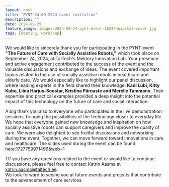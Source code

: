 ```yaml
---
layout: post
title: "PYNT 24.09.2024 event invitation"
description: ""
date: 2024-08-29
feature_image: images/2024-09-24-pynt-event-2024/hospital-cover.jpg
tags: [meeting, workshop]
---
```


We would like to sincerely thank you for participating in the PYNT event **"The Future of Care with Socially Assistive Robots,"** which took place on September 24, 2024, at TalTech's Mektory Innovation Lab. Your presence and active engagement contributed to the success of the event and the valuable discussions and exchange of ideas.
The event covered important topics related to the use of socially assistive robots in healthcare and elderly care. We would especially like to highlight our panel discussion, where leading experts in the field shared their knowledge: **Kadi Lubi, Kitty Kubo, Liina Harjus-Soostar, Kristina Pärnaste and Merelle Tammann**. Their expertise and practical examples provided a deep insight into the potential impact of this technology on the future of care and social interaction.
<!--more-->

A big thank you also to everyone who participated in the live demonstration sessions, bringing the possibilities of the technology closer to everyday life. We hope that everyone gained new knowledge and inspiration on how socially assistive robots can support caregivers and improve the quality of care.
We were also delighted to see fruitful discussions and networking during the event. Together, we can move forward toward innovations in care and healthcare.
The slides used during the event can be found here:1727759971496&web=1

TIf you have any questions related to the event or would like to continue discussions, please feel free to contact Katrin Aasma at  [katrin.aasma@taltech.ee](mailto:katrin.aasma@taltech.ee).\
We look forward to seeing you at future events and projects that contribute to the advancement of care services. 